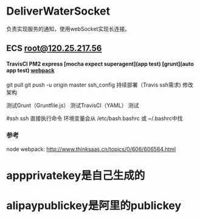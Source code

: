 # DeliverWaterSocket
负责实现服务的通知，使用webSocket实现长连接。

## ECS root@120.25.217.56

#### TravisCI PM2 express [mocha expect superagent](app test) [grunt](auto app test) [webpack](部署前预处理，打包，未实现)

git pull
git push -u origin master
ssh_config 持续部署（Travis ssh需求)
修改架构



测试Grunt（Gruntfile.js）
测试TravisCI（YAML）
测试

#ssh
ssh 直接执行命令
环境变量会从 /etc/bash.bashrc 或 ~/.bashrc中找

### 参考
node webpack: http://www.thinksaas.cn/topics/0/606/606564.html


# appprivatekey是自己生成的
# alipaypublickey是阿里的publickey
